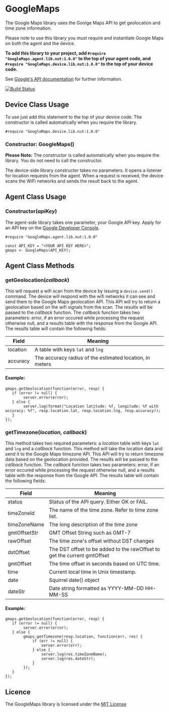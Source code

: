 # GoogleMaps

The Google Maps library uses the Goolge Maps API to get geolocation and time zone information.

Please note to use this library you must require and instantiate Google Maps on both the agent and the device.

**To add this library to your project, add `#require "GoogleMaps.agent.lib.nut:1.0.0"` to the top of your agent code, and `#require "GoogleMaps.device.lib.nut:1.0.0"` to the top of your device code.**

See [Google's API documentation](https://developers.google.com/maps/web-services/) for further information.

[![Build Status](https://travis-ci.org/electricimp/GoogleMaps.svg?branch=master)](https://travis-ci.org/electricimp/GoogleMaps)

## Device Class Usage

To use just add this statement to the top of your device code. The constructor is called automatically when you require the library. 

```
#require "GoogleMaps.device.lib.nut:1.0.0"
```

### Constructor: GoogleMaps()

**Please Note:** The constructor is called automatically when you require the library. You do not need to call the constructor. 

The device-side library constructor takes no parameters.  It opens a listener for location requests from the agent. When a request is received, the device scans the WiFi networks and sends the result back to the agent. 

## Agent Class Usage

### Constructor(*apiKey*)

The agent-side library takes one parameter, your Google API key. Apply for an API key on the [Google Developer Console](https://console.developers.google.com/apis/credentials).

```
#require "GoogleMaps.agent.lib.nut:1.0.0"

const API_KEY = "<YOUR API KEY HERE>";
gmaps <- GoogleMaps(API_KEY);
```

## Agent Class Methods

### getGeolocation(*callback*)

This will request a wifi scan from the device by issuing a `device.send()` command. The device will respond with the wifi networks it can see and send them to the Google Maps geolocation API. This API will try to return a geolocation based on the wifi signals from the scan. The results will be passed to the *callback* function. The *callback* function takes two parameters: error, if an error occured while processing the request otherwise null, and a results table with the response from the Google API. The results table will contain the following fields:

| Field        | Meaning                                                    |
| ------------ | ---------------------------------------------------------- |
| location     | A table with keys `lat` and `lng`                          |
| accuracy     | The accuracy radius of the estimated location, in meters   |

#### Example:
```
gmaps.getGeolocation(function(error, resp) {
   if (error != null) {
        server.error(error);
   } else {
        server.log(format("Location latitude: %f, longitude: %f with accuracy: %f", resp.location.lat, resp.location.lng, resp.accuracy));
   }
});
```

### getTimezone(*location, callback*)

This method takes two required parameters: a *location* table with keys `lat` and `lng` and a *callback* function.  This method will take the location data and send it to the Google Maps timezone API. This API will try to return timezone data based on the geolocation provided. The results will be passed to the *callback* function. The *callback* function takes two parameters: error, if an error occured while processing the request otherwise null, and a results table with the response from the Google API. The results table will contain the following fields:

| Field        | Meaning                                                                   |
| ------------ | ------------------------------------------------------------------------- |
| status       | Status of the API query. Either OK or FAIL.                               |
| timeZoneId   | The name of the time zone. Refer to time zone list.                       |
| timeZoneName | The long description of the time zone                                     |
| gmtOffsetStr | GMT Offset String such as GMT-7                                           |
| rawOffset    | The time zone's offset without DST changes                                |
| dstOffset    | The DST offset to be added to the rawOffset to get the current gmtOffset  |
| gmtOffset    | The time offset in seconds based on UTC time.                             |
| time         | Current local time in Unix timestamp.                                     |
| date         | Squirrel date() object                                                    |
| dateStr      | Date string formatted as YYYY-MM-DD HH-MM-SS                              |

#### Example:
```
gmaps.getGeolocation(function(error, resp) {
   if (error != null) {
        server.error(error);
   } else {
        gmaps.getTimezone(resp.location, function(err, res) {
            if (err != null) {
                server.error(err);
            } else {
                server.log(res.timeZoneName);
                server.log(res.dateStr);
            }
        });
   }
});
```

## Licence

The GoogleMaps library is licensed under the [MIT License](./LICENSE)